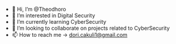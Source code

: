- 👋 Hi, I’m @Theodhoro
- 👀 I’m interested in Digital Security
- 🌱 I’m currently learning CyberSecurity
- 💞️ I’m looking to collaborate on projects related to CyberSecurity
- 📫 How to reach me -> dori.cakuli1@gmail.com

<!---
Theodhoro/Theodhoro is a ✨ special ✨ repository because its `README.md` (this file) appears on your GitHub profile.
You can click the Preview link to take a look at your changes.
--->
